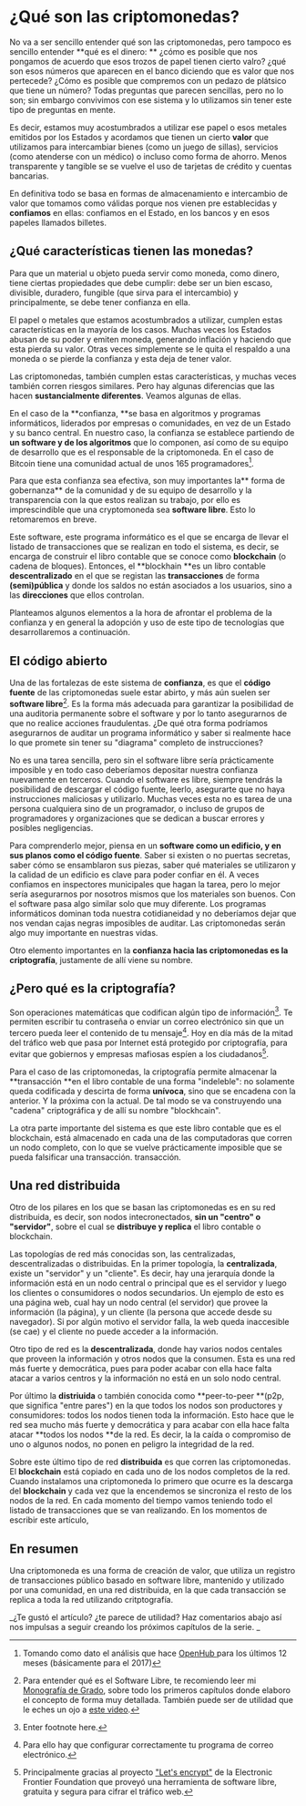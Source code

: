 # ¿Qué son las criptomonedas?

No va a ser sencillo entender qué son las criptomonedas, pero tampoco es sencillo entender **qué es el dinero: ** ¿cómo es posible que nos pongamos de acuerdo que esos trozos de papel tienen cierto valro? ¿qué son esos números que aparecen en el banco diciendo que es valor que nos pertecede? ¿Cómo es posible que compremos con un pedazo de plátsico que tiene un número? Todas preguntas que parecen sencillas, pero no lo son; sin embargo convivimos con ese sistema y lo utilizamos sin tener este tipo de preguntas en mente.

Es decir, estamos muy acostumbrados a utilizar ese papel o esos metales emitidos por los Estados y acordamos que tienen un cierto **valor** que utilizamos para intercambiar bienes \(como un juego de sillas\), servicios \(como atenderse con un médico\) o incluso como forma de ahorro. Menos transparente y tangible se se vuelve el uso de tarjetas de crédito y cuentas bancarias.

En definitiva todo se basa en formas de almacenamiento e intercambio de valor que tomamos como válidas porque nos vienen pre establecidas y **confiamos** en ellas: confiamos en el Estado, en los bancos y en esos papeles llamados billetes.

## ¿Qué características tienen las monedas?

Para que un material u objeto pueda servir como moneda, como dinero, tiene ciertas propiedades que debe cumplir: debe ser un bien escaso, divisible, duradero, fungible \(que sirva para el intercambio\) y principalmente, se debe tener confianza en ella.

El papel o metales que estamos acostumbrados a utilizar, cumplen estas características en la mayoría de los casos. Muchas veces los Estados abusan de su poder y emiten moneda, generando inflación y haciendo que esta pierda su valor. Otras veces simplemente se le quita el respaldo a una moneda o se pierde la confianza y esta deja de tener valor.

Las criptomonedas, también cumplen estas características, y muchas veces también corren riesgos similares. Pero hay algunas diferencias que las hacen **sustancialmente diferentes**. Veamos algunas de ellas.

En el caso de la **confianza, **se basa en algoritmos y programas informáticos, liderados por empresas o comunidades, en vez de un Estado y su banco central. En nuestro caso, la confianza se establece partiendo de **un software y de los algoritmos** que lo componen, así como de su equipo de desarrollo que es el responsable de la criptomoneda. En el caso de Bitcoin tiene una comunidad actual de unos 165 programadores[^4].

Para que esta confianza sea efectiva, son muy importantes la** forma de gobernanza** de la comunidad y de su equipo de desarrollo y la transparencia con la que estos realizan su trabajo, por ello es imprescindible que una cryptomoneda sea **software libre**. Esto lo retomaremos en breve.

Este software, este programa informático es el que se encarga de llevar el listado de transacciones que se realizan en todo el sistema, es decir, se encarga de construir el libro contable que se conoce como **blockchain** \(o cadena de bloques\).  Entonces, el **blockhain **es un libro contable **descentralizado** en el que se registan las **transacciones** de forma **\(semi\)pública** y donde los saldos no están asociados a los usuarios, sino a las **direcciones** que ellos controlan.

Planteamos algunos elementos a la hora de afrontar el problema de la confianza y en general la adopción y uso de este tipo de tecnologías que desarrollaremos a continuación.

## El código abierto

Una de las fortalezas de este sistema de **confianza**, es que el **código fuente** de las criptomonedas suele estar abirto, y  más aún suelen ser **software libre**[^1]. Es la forma más adecuada para garantizar la posibilidad de una auditoria permanente sobre el software y por lo tanto asegurarnos de que no realice acciones fraudulentas. ¿De qué otra forma podríamos asegurarnos de auditar un programa informático y saber si realmente hace lo que promete sin tener su "diagrama" completo de instrucciones?

No es una tarea sencilla, pero sin el software libre sería prácticamente imposible y en todo caso deberíamos depositar nuestra confianza nuevamente en terceros. Cuando el software es libre, siempre tendrás la posibilidad de descargar el código fuente, leerlo, asegurarte que no haya instrucciones maliciosas y utilizarlo. Muchas veces esta no es tarea de una persona cualquiera sino de un programador, o incluso de grupos de programadores y organizaciones que se dedican a buscar errores y posibles negligencias.

Para comprenderlo mejor, piensa en un **software como un edificio, y en sus planos como el código fuente**. Saber si existen o no puertas secretas, saber cómo se ensamblaron sus piezas, saber qué materiales se utilizaron y la calidad de un edificio es clave para poder confiar en él. A veces confiamos en inspectores municipales que hagan la tarea, pero lo mejor sería asegurarnos por nosotros mismos que los materiales son buenos. Con el software pasa algo similar solo que muy diferente. Los programas informáticos dominan toda nuestra cotidianeidad y no deberíamos dejar que nos vendan cajas negras imposibles de auditar. Las criptomonedas serán algo muy importante en nuestras vidas.

Otro elemento importantes en la **confianza **hacia las criptomonedas es la** criptografía**, justamente de allí viene su nombre.

## ¿Pero qué es la criptografía?

Son operaciones matemáticas que codifican algún tipo de información[^7]. Te permiten escribir tu contraseña o enviar un correo electrónico sin que un tercero pueda leer el contenido de tu mensaje[^5]. Hoy en día más de la mitad del tráfico web que pasa por Internet está protegido por criptografía, para evitar que gobiernos y empresas mafiosas espíen a los ciudadanos[^6].

Para el caso de las criptomonedas, la criptografía permite almacenar la **transacción **en el libro contable de una forma "indeleble":  no solamente queda codificada y descirta de forma **unívoca**, sino que se encadena con la anterior. Y la próxima con la actual. De tal modo se va construyendo una "cadena" criptográfica y de allí su nombre "blockhcain".

La otra parte importante del sistema es que este libro contable que es el blockchain, está almacenado en cada una de las computadoras que corren un nodo completo, con lo que se vuelve prácticamente imposible que se pueda falsificar una transacción. transacción.

## Una red distribuida

Otro de los pilares en los que se basan las criptomonedas es en su red distribuida, es decir, son nodos intecronectados, **sin un "centro" o "servidor"**, sobre el cual se **distribuye y replica** el libro contable o blockchain. 

Las topologías de red más conocidas son, las centralizadas, descentralizadas o distribuidas. En la primer topología, la **centralizada**, existe un "servidor" y un "cliente". Es decir, hay una jerarquía donde la información está en un nodo central o principal que es el servidor y luego los clientes o consumidores o nodos secundarios. Un ejemplo de esto es una página web, cual hay un nodo central \(el servidor\) que provee la información \(la página\), y un cliente \(la persona que accede desde su navegador\). Si por algún motivo el servidor falla, la web queda inaccesible \(se cae\) y el cliente no puede acceder a la información. 

Otro tipo de red es la **descentralizada**, donde hay varios nodos centales que proveen la información y otros nodos que la consumen. Esta es una red más fuerte y democrática, pues para poder acabar con ella hace falta atacar a varios centros y la información no está en un solo nodo central.  

Por último la **distriuida** o también conocida como **peer-to-peer **\(p2p, que significa "entre pares"\) en la que todos los nodos son productores y consumidores: todos los nodos tienen toda la información. Esto hace que le red sea mucho más fuerte y democrática y para acabar con ella hace falta atacar **todos los nodos **de la red. Es decir, la la caída o compromiso de uno o algunos nodos, no ponen en peligro la integridad de la red.

Sobre este último tipo de red **distribuida** es que corren las criptomonedas. El **blockchain** está copiado en cada uno de los nodos completos de la red. Cuando instalamos una criptomoneda lo primero que ocurre es la descarga del **blockchain** y cada vez que la encendemos se sincroniza el resto de los nodos de la red. En cada momento del tiempo vamos teniendo todo el listado de transacciones que se van realizando. En los momentos de escribir este artículo,  

## En resumen

Una criptomoneda es una forma de creación de valor, que utiliza un registro de transacciones público basado en software libre, mantenido y utilizado por una comunidad, en una red distribuida, en la que cada transacción se replica a toda la red utilizando critptografía.

_¿Te gustó el artículo? ¿te parece de utilidad? Haz comentarios abajo así nos impulsas a seguir creando los próximos capítulos de la serie. _

[^1]: Para entender qué es el Software Libre, te recomiendo leer mi [Monografía de Grado](http://wiki.lupa18.org/lib/exe/fetch.php?media=tesis:monografia-grado-2011.pdf), sobre todo los primeros capítulos donde elaboro el concepto de forma muy detallada. También puede ser de utilidad que le eches un ojo a [este video](http://tv.uvigo.es/es/video/mm/15835.html). 

[^3]: Malmo, C. \(2017, noviembre 1\). One Bitcoin Transaction Now Uses as Much Energy as Your House in a Week. Motherboard. Recuperado a partir de [https://motherboard.vice.com/en\_us/article/ywbbpm/bitcoin-mining-electricity-consumption-ethereum-energy-climate-change](https://motherboard.vice.com/en_us/article/ywbbpm/bitcoin-mining-electricity-consumption-ethereum-energy-climate-change)

[^4]: Tomando como dato el análisis que hace [OpenHub ](https://www.openhub.net/p/bitcoin)para los últimos 12 meses \(básicamente para el 2017\)

[^5]: Para ello hay que configurar correctamente tu programa de correo electrónico. 

[^6]: Principalmente gracias al proyecto ["Let's encrypt"](https://letsencrypt.org/) de la Electronic Frontier Foundation que proveyó una herramienta de software libre, gratuita y segura para cifrar el tráfico web. 

[^7]: Enter footnote here.

